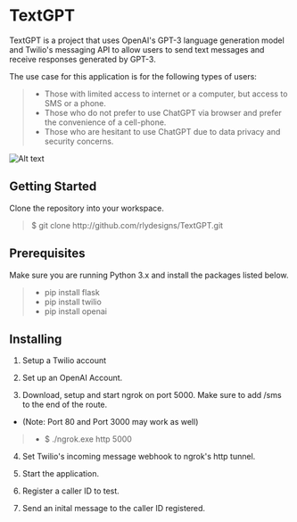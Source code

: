 # TextGPT
TextGPT is a project that uses OpenAI's GPT-3 language generation model and Twilio's messaging API to allow users to send text messages and receive responses generated by GPT-3. 

The use case for this application is for the following types of users:
> - Those with limited access to internet or a computer, but access to SMS or a phone. 
> - Those who do not prefer to use ChatGPT via browser and prefer the convenience of a cell-phone. 
> - Those who are hesitant to use ChatGPT due to data privacy and security concerns. 

![Alt text](https://github.com/rlydesigns/Test/blob/main/Image.png)

## Getting Started 

Clone the repository into your workspace.

> $ git clone ht<span>tp://</span>github.com/rlydesigns/TextGPT.git


## Prerequisites
Make sure you are running Python 3.x and install the packages listed below.

> - pip install flask
> - pip install twilio
> - pip install openai


## Installing
1. Setup a Twilio account 

2. Set up an OpenAI Account. 

3. Download, setup and start ngrok on port 5000. Make sure to add /sms to the end of the route. 
- (Note: Port 80 and Port 3000 may work as well) 
> - $ ./ngrok.exe http 5000

4. Set Twilio's incoming message webhook to ngrok's http tunnel.

5. Start the application.

6. Register a caller ID to test.

7. Send an inital message to the caller ID registered.

